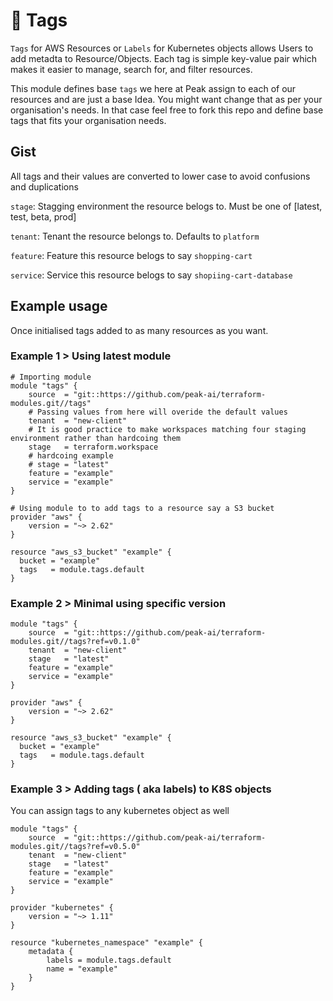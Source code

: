 # :bookmark: Tags

`Tags` for AWS Resources or `Labels` for Kubernetes objects allows Users to add metadta to Resource/Objects. Each tag is simple key-value pair which makes it easier to manage, search for, and filter resources.

This module defines base `tags` we here at Peak assign to each of our resources and are just a base Idea. You might want change that as per your organisation's needs. In that  case feel free to fork this repo and define base tags that fits your organisation needs.


## Gist

All tags and their values are converted to lower case to avoid confusions and duplications

`stage`: Stagging environment the resource belogs to. Must be one of [latest, test, beta, prod]

`tenant`: Tenant the resource belongs to. Defaults to `platform`

`feature`: Feature this resource belogs to say `shopping-cart`

`service`: Service this resource belogs to say `shopiing-cart-database`

## Example usage

Once initialised tags added to as many resources as you want.

### Example 1 > Using latest module

```hcl
# Importing module
module "tags" {
    source  = "git::https://github.com/peak-ai/terraform-modules.git//tags"
    # Passing values from here will overide the default values
    tenant  = "new-client"
    # It is good practice to make workspaces matching four staging environment rather than hardcoing them
    stage   = terraform.workspace
    # hardcoing example
    # stage = "latest"
    feature = "example"
    service = "example"
}

# Using module to to add tags to a resource say a S3 bucket
provider "aws" {
    version = "~> 2.62"
}

resource "aws_s3_bucket" "example" {
  bucket = "example"
  tags   = module.tags.default
}
```
### Example 2 > Minimal using specific version

```hcl
module "tags" {
    source  = "git::https://github.com/peak-ai/terraform-modules.git//tags?ref=v0.1.0"
    tenant  = "new-client"
    stage   = "latest"
    feature = "example"
    service = "example"
}

provider "aws" {
    version = "~> 2.62"
}

resource "aws_s3_bucket" "example" {
  bucket = "example"
  tags   = module.tags.default
}
```

### Example 3 > Adding tags ( aka labels) to K8S objects

You can assign tags to any kubernetes object as well

```hcl
module "tags" {
    source  = "git::https://github.com/peak-ai/terraform-modules.git//tags?ref=v0.5.0"
    tenant  = "new-client"
    stage   = "latest"
    feature = "example"
    service = "example"
}

provider "kubernetes" {
    version = "~> 1.11"
}

resource "kubernetes_namespace" "example" {
    metadata {
        labels = module.tags.default
        name = "example"
    }
}
```

